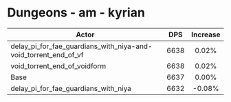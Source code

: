 # Dungeons - am - kyrian
| Actor | DPS | Increase |
|---|:---:|:---:|
|delay_pi_for_fae_guardians_with_niya-and-void_torrent_end_of_vf|6638|0.02%|
|void_torrent_end_of_voidform|6638|0.02%|
|Base|6637|0.00%|
|delay_pi_for_fae_guardians_with_niya|6632|-0.08%|
